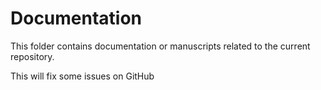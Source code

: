 # Documentation

This folder contains documentation or manuscripts related to the 
current repository.

This will fix some issues on GitHub

